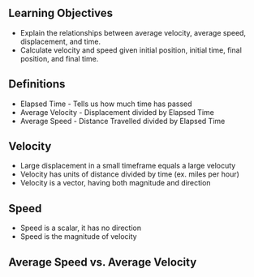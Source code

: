 ## Learning Objectives
* Explain the relationships between average velocity, average speed, displacement, and time.
* Calculate velocity and speed given initial position, initial time, final position, and final time.

## Definitions
* Elapsed Time - Tells us how much time has passed
* Average Velocity - Displacement divided by Elapsed Time
* Average Speed - Distance Travelled divided by Elapsed Time

## Velocity
* Large displacement in a small timeframe equals a large velocuty
* Velocity has units of distance divided by time (ex. miles per hour)
* Velocity is a vector, having both magnitude and direction

## Speed
* Speed is a scalar, it has no direction
* Speed is the magnitude of velocity

## Average Speed vs. Average Velocity
